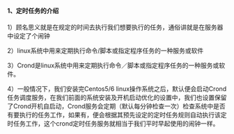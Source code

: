 #### 1、定时任务的介绍

1）顾名思义就是在规定的时间去执行我们想要执行的任务，通俗讲就是在服务器中设定了个闹钟

2）linux系统中用来定期执行命令/脚本或指定程序任务的一种服务或软件

3）Crond是linux系统中用来定期执行命令／脚本或指定程序任务的一种服务或软件。

4）一般情况下，我们安装完Centos5/6 linux操作系统之后，默认便会启动Crond任务调度服务，在我们前面的系统安装及开机启动优化的设置中，我们也设置保留了Crond开机自启动，Crond服务会定期（默认每分钟检查一次）检查系统中是否有要执行的任务工作，如果有，便会根据其预先设定的定时任务规则自动执行该定时任务工作，这个crond定时任务服务就相当于我们平时早起使用的闹钟一样。

